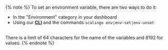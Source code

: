 {% note %}
  To set an environment variable, there are two ways to do it:
  <ul class="mb-0 pl-5">
    <li>In the "Environment" category in your dashboard</li>
    <li>Using our <a href="http://cli.scalingo.com"><strong>CLI</strong></a> and the commands <code>scalingo env|env-set|env-unset</code></li>
  </ul>
  <br>
  There is a limit of 64 characters for the name of the variables and 8192 for values.
{% endnote %}
